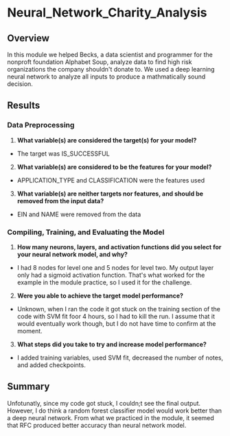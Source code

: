 # Neural_Network_Charity_Analysis

## Overview

In this module we helped Becks, a data scientist and programmer for the nonproft foundation Alphabet Soup, analyze data to find high risk organizations the company shouldn't donate to. We used a deep learning neural network to analyze all inputs to produce a mathmatically sound decision. 

## Results

### Data Preprocessing

1. **What variable(s) are considered the target(s) for your model?**

  - The target was IS_SUCCESSFUL
  
2. **What variable(s) are considered to be the features for your model?**

  - APPLICATION_TYPE and CLASSIFICATION were the features used
  
3. **What variable(s) are neither targets nor features, and should be removed from the input data?**

  - EIN and NAME were removed from the data
  
### Compiling, Training, and Evaluating the Model

1. **How many neurons, layers, and activation functions did you select for your neural network model, and why?**

  - I had 8 nodes for level one and 5 nodes for level two. My output layer only had a sigmoid activation function. That's what worked for the example in the module practice, so I used it for the challenge. 
  
2. **Were you able to achieve the target model performance?**

  - Unknown, when I ran the code it got stuck on the training section of the code with SVM fit foor 4 hours, so I had to kill the run. I assume that it would eventually work though, but I do not have time to confirm at the moment. 
  
3. **What steps did you take to try and increase model performance?**

  - I added training variables, used SVM fit, decreased the number of notes, and added checkpoints.
  
## Summary

Unfotunatly, since my code got stuck, I couldn;t see the final output. However, I do think a random forest classifier model would work better than a deep neural network. From what we practiced in the module, it seemed that RFC produced better accuracy than neural network model. 
